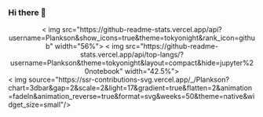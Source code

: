 ### Hi there 👋

<!--
**chenchkx/chenchkx** is a ✨ _special_ ✨ repository because its `README.md` (this file) appears on your GitHub profile.

Here are some ideas to get you started:

- 🔭 I’m currently working on ...
- 🌱 I’m currently learning ...
- 👯 I’m looking to collaborate on ...
- 🤔 I’m looking for help with ...
- 💬 Ask me about ...
- 📫 How to reach me: ...
- 😄 Pronouns: ...
- ⚡ Fun fact: ...
-->

<div align="center">
  < img src="https://github-readme-stats.vercel.app/api?username=Plankson&show_icons=true&theme=tokyonight&rank_icon=github" width="56%">
  < img src="https://github-readme-stats.vercel.app/api/top-langs/?username=Plankson&theme=tokyonight&layout=compact&hide=jupyter%20notebook" width="42.5%">
</div>
< img source="https://ssr-contributions-svg.vercel.app/_/Plankson?chart=3dbar&gap=2&scale=2&light=17&gradient=true&flatten=2&animation=fadeIn&animation_reverse=true&format=svg&weeks=50&theme=native&widget_size=small"/>
